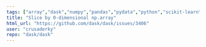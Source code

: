 ```yaml
---
tags: ["array","dask","numpy","pandas","pydata","python","scikit-learn","scipy"]
title: "Slice by 0-dimensional np.array"
html_url: "https://github.com/dask/dask/issues/3406"
user: "crusaderky"
repo: "dask/dask"
---
```


